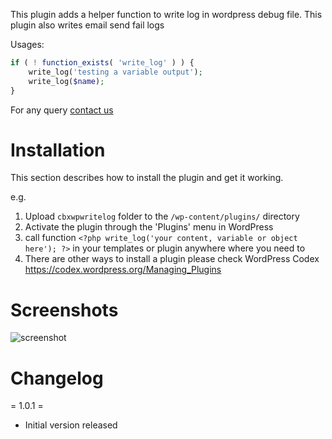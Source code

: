 
This plugin adds a helper function to write log in wordpress debug file. This plugin also writes email send fail logs

Usages:

```php
if ( ! function_exists( 'write_log' ) ) {
	write_log('testing a variable output');
	write_log($name);
}
```

For any query [contact us](https://codeboxr.com/contact-us/)



# Installation

This section describes how to install the plugin and get it working.

e.g.

1. Upload `cbxwpwritelog` folder to the `/wp-content/plugins/` directory
2. Activate the plugin through the 'Plugins' menu in WordPress
3. call function `<?php write_log('your content, variable or object here'); ?>` in your templates or plugin anywhere where you need to
4. There are other ways to install a plugin please check WordPress Codex https://codex.wordpress.org/Managing_Plugins

# Screenshots

![screenshot](https://raw.githubusercontent.com/manchumahara/cbxwpwritelog/master/assets/screenshot-1.jpg)

# Changelog

= 1.0.1 =
* Initial version released


